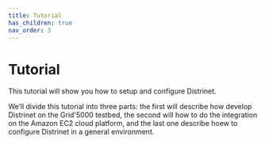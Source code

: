 ```yaml
---
title: Tutorial
has_children: true
nav_order: 3
---
```


# Tutorial

This tutorial will show you how to setup and configure Distrinet.   

We’ll divide this tutorial into three parts: the first will describe how develop Distrinet on the Grid'5000 testbed, the second will how to do the integration on the Amazon EC2 cloud platform, and the last one describe hoew to configure Distrinet in a general environment.
